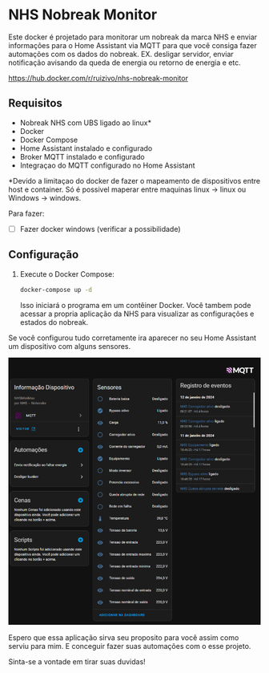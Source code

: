 # NHS Nobreak Monitor

Este docker é projetado para monitorar um nobreak da marca NHS e enviar informações para o Home Assistant via MQTT para que você consiga fazer automações com os dados do nobreak. EX. desligar servidor, enviar notificação avisando da queda de energia ou retorno de energia e etc.

https://hub.docker.com/r/ruizivo/nhs-nobreak-monitor

## Requisitos

- Nobreak NHS com UBS ligado ao linux*
- Docker
- Docker Compose
- Home Assistant instalado e configurado
- Broker MQTT instalado e configurado
- Integraçao do MQTT configurado no Home Assistant


*Devido a limitaçao do docker de fazer o mapeamento de dispositivos entre host e container. 
Só é possivel maperar entre maquinas linux -> linux ou Windows -> windows. 

Para fazer:
- [ ] Fazer docker windows (verificar a possibilidade)

## Configuração

1. Execute o Docker Compose:

    ```bash
    docker-compose up -d
    ```

    Isso iniciará o programa em um contêiner Docker. Você tambem pode acessar a propria aplicação da NHS para visualizar as configurações e estados do nobreak.

Se você configurou tudo corretamente ira aparecer no seu Home Assistant um dispositivo com alguns sensores.

![Alt text](image.png)



Espero que essa aplicação sirva seu proposito para você assim como serviu para mim. E conceguir fazer suas automações com o esse projeto.

Sinta-se a vontade em tirar suas duvidas!